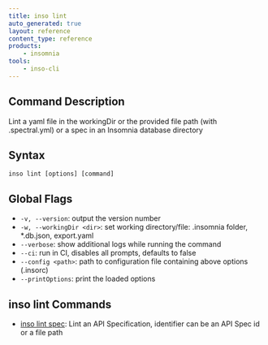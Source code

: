 ```yaml
---
title: inso lint
auto_generated: true
layout: reference
content_type: reference
products:
    - insomnia
tools:
    - inso-cli
---
```


## Command Description

Lint a yaml file in the workingDir or the provided file path (with  .spectral.yml) or a spec in an Insomnia database directory

## Syntax

`inso lint [options] [command]`

## Global Flags

* `-v, --version`: output the version number
* `-w, --workingDir <dir>`: set working directory/file: .insomnia folder, *.db.json, export.yaml
* `--verbose`: show additional logs while running the command
* `--ci`: run in CI, disables all prompts, defaults to false
* `--config <path>`: path to configuration file containing above options (.insorc)
* `--printOptions`: print the loaded options

## inso lint Commands

* [inso lint spec](/inso-cli/reference/lint_spec/): Lint an API Specification, identifier can be an API Spec id or a file path
